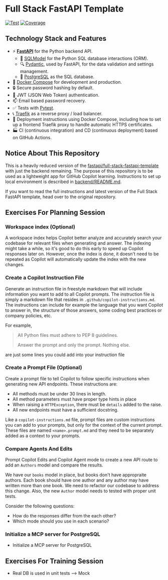 # Full Stack FastAPI Template

<a href="https://github.com/fastapi/full-stack-fastapi-template/actions?query=workflow%3ATest" target="_blank"><img src="https://github.com/fastapi/full-stack-fastapi-template/workflows/Test/badge.svg" alt="Test"></a>
<a href="https://coverage-badge.samuelcolvin.workers.dev/redirect/fastapi/full-stack-fastapi-template" target="_blank"><img src="https://coverage-badge.samuelcolvin.workers.dev/fastapi/full-stack-fastapi-template.svg" alt="Coverage"></a>

## Technology Stack and Features

- ⚡ [**FastAPI**](https://fastapi.tiangolo.com) for the Python backend API.
    - 🧰 [SQLModel](https://sqlmodel.tiangolo.com) for the Python SQL database interactions (ORM).
    - 🔍 [Pydantic](https://docs.pydantic.dev), used by FastAPI, for the data validation and settings management.
    - 💾 [PostgreSQL](https://www.postgresql.org) as the SQL database.
- 🐋 [Docker Compose](https://www.docker.com) for development and production.
- 🔒 Secure password hashing by default.
- 🔑 JWT (JSON Web Token) authentication.
- 📫 Email based password recovery.
- ✅ Tests with [Pytest](https://pytest.org).
- 📞 [Traefik](https://traefik.io) as a reverse proxy / load balancer.
- 🚢 Deployment instructions using Docker Compose, including how to set up a frontend Traefik proxy to handle automatic HTTPS certificates.
- 🏭 CI (continuous integration) and CD (continuous deployment) based on GitHub Actions.

## Notice About This Repository

This is a heavily reduced version of the [fastapi/full-stack-fastapi-template](https://github.com/fastapi/full-stack-fastapi-template)
with just the backend remaining. The purpose of this repository is to be used as a lightweight app for GitHub Copilot
learning. Instructions to set up local environment is described in [backend/README.md](backend/README.md).

If you want to read the full instructions and latest version of the Full Stack FastAPI template, head over to the
original repository.

## Exercises For Planning Session

### Workspace index (Optional)

A workspace index helps Copilot better analyze and accurately search your codebase for relevant files when generating and answer.
The indexing might take a while, so it's good to do this early to speed up Copilot responses later on. However, once the index is done,
it doesn't need to be repeated as Copilot will automatically update the index with the new changes.

### Create a Copilot Instruction File

Generate an instruction file in freestyle markdown that will include information you want to add to all Copilot prompts.
The instruction file is simply a markdown file that resides in `.github/copilot-instructions.md`. The instructions can
include for example the language that you want Copilot to answer in, the structure of those answers, some coding best
practices or company policies, etc.

For example,

> All Python files must adhere to PEP 8 guidelines.
>
> Answer the prompt and only the prompt. Nothing else.

are just some lines you could add into your instruction file

### Create a Prompt File (Optional)

Create a prompt file to tell Copilot to follow specific instructions when generating new API endpoints. These instructions are:

- All methods must be under 30 lines in length.
- All method parameters must have proper type hints in place
- When raising a `HTTPException`, there must be `details` added to the raise.
- All new endpoints must have a sufficient docstring.

Like a `copilot-instructions.md` file, prompt files are custom instructions you can add to your prompts, but only for the
context of the current prompt. These files are named `<name>.prompt.md` and they need to be separately added as a context
to your prompts.

### Compare Agents And Edits

Prompt Copilot Edits and Copilot Agent mode to create a new API route to add an `Authors` model and compare the results.

We have our `books` model in place, but books don't have appropraite authors. Each book should have one author and any author may
have written more than one book. We need to refactor our codebase to address this change. Also, the new `Author` model needs to
tested with proper unit tests.

Consider the following questions:

- How do the responses differ from the each other?
- Which mode should you use in each scenario?

### Initialize a MCP server for PostgreSQL

- Initialize a MCP server for PostgreSQL

## Exercises For Training Session

- Real DB is used in unit tests --> Mock
